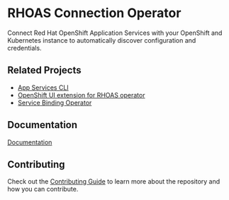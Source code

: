 # RHOAS Connection Operator

Connect Red Hat OpenShift Application Services with your OpenShift and Kubernetes instance to 
automatically discover configuration and credentials.

## Related Projects

 * [App Services CLI](https://github.com/redhat-developer/app-services-cli)
 * [OpenShift UI extension for RHOAS operator](https://github.com/redhat-developer/app-services-openshift-console-plugin)
 * [Service Binding Operator](https://github.com/redhat-developer/service-binding-operator)

## Documentation

[Documentation](./docs)

## Contributing

Check out the [Contributing Guide](./CONTRIBUTING.adoc) to learn more about the repository and how you can contribute.
